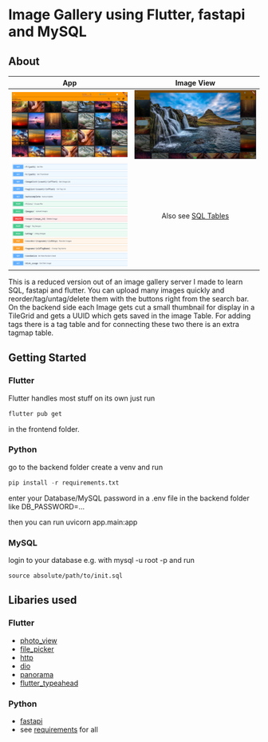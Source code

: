 # Image Gallery using Flutter, fastapi and MySQL

## About

|                       App                       |                      Image View                       |
| :---------------------------------------------: | :---------------------------------------------------: |
|    ![Screenshot of App](screenshots/app.jpg)    | ![Screenshot of imageView](screenshots/imageView.jpg) |
| ![API Endpoints](screenshots/api_endpoints.jpg) |            Also see [SQL Tables](init.sql)            |

This is a reduced version out of an image gallery server I made to learn SQL, fastapi and flutter. You can upload many images quickly and reorder/tag/untag/delete them with the buttons right from the search bar. On the backend side each Image gets cut a small thumbnail for display in a TileGrid and gets a UUID which gets saved in the image Table. For adding tags there is a tag table and for connecting these two there is an extra tagmap table.

## Getting Started

### Flutter

Flutter handles most stuff on its own just run 

```Bash
flutter pub get
```

in the frontend folder.

### Python

go to the backend folder create a venv and run

```Python
pip install -r requirements.txt 
```

enter your Database/MySQL password in a .env file in the backend folder like DB_PASSWORD=...

then you can run uvicorn app.main:app

### MySQL

login to your database e.g. with mysql -u root -p and run

```
source absolute/path/to/init.sql
```

## Libaries used

### Flutter

* [photo_view](https://pub.dev/packages/photo_view)
* [file_picker](https://pub.dev/packages/file_picker)
* [http](https://pub.dev/packages/http)
* [dio](https://pub.dev/packages/dio)
* [panorama](https://pub.dev/packages/panorama)
* [flutter_typeahead](https://pub.dev/packages/flutter_typeahead)

### Python

* [fastapi](https://fastapi.tiangolo.com/)
* see [requirements](backend/requirements.txt) for all

